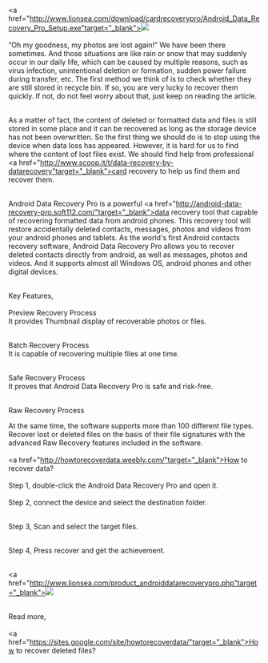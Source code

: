 
<a href="http://www.lionsea.com/download/cardrecoverypro/Android_Data_Recovery_Pro_Setup.exe"target="_blank"><img src="http://www.smartpcfixer.com/images/list_img07.jpg
" /></a><br /><br />
“Oh my goodness, my photos are lost again!” We have been there sometimes. And those situations are like rain or snow that may suddenly occur in our daily life, which can be caused by multiple reasons, such as virus infection, unintentional deletion or formation, sudden power failure during transfer, etc. The first method we think of is to check whether they are still stored in recycle bin. If so, you are very lucky to recover them quickly. If not, do not feel worry about that, just keep on reading the article.<br /><br />

As a matter of fact, the content of deleted or formatted data and files is still stored in some place and it can be recovered as long as the storage device has not been overwritten. So the first thing we should do is to stop using the device when data loss has appeared. However, it is hard for us to find where the content of lost files exist. We should find help from professional <a href="http://www.scoop.it/t/data-recovery-by-datarecovery"target="_blank">card recovery</a> to help us find them and recover them.<br /><br />

Android Data Recovery Pro is a powerful <a href="http://android-data-recovery-pro.soft112.com/"target="_blank">data recovery</a> tool that capable of recovering formatted data from android phones. This recovery tool will restore accidentally deleted contacts, messages, photos and videos from your android phones and tablets. As the world's first Android contacts recovery software, Android Data Recovery Pro allows you to recover deleted contacts directly from android, as well as messages, photos and videos. And it supports almost all Windows OS, android phones and other digital devices.<br /><br />

Key Features,<br /><br />
Preview Recovery Process<br />
It provides Thumbnail display of recoverable photos or files.<br /><br />

Batch Recovery Process<br />
It is capable of recovering multiple files at one time.<br /><br />

Safe Recovery Process<br />
It proves that Android Data Recovery Pro is safe and risk-free.<br /><br />

Raw Recovery Process<br />

At the same time, the software supports more than 100 different file types. Recover lost or deleted files on the basis of their file signatures with the advanced Raw Recovery features included in the software.<br /><br />
<a href="http://howtorecoverdata.weebly.com/"target="_blank">How to recover data</a>?<br /><br />
Step 1, double-click the Android Data Recovery Pro and open it.<br /><br />
Step 2, connect the device and select the destination folder.<br /><br />

Step 3, Scan and select the target files.<br /><br />

Step 4, Press recover and get the achievement.<br /><br />

<a href="http://www.lionsea.com/product_androiddatarecoverypro.php"target="_blank"><img src="http://www.lionsea.com/image/screenshots/androiddatarecoverypro/en/main2.png" /></a><br /><br />



Read more,<br /><br />
<a href="https://sites.google.com/site/howtorecoverdata/"target="_blank">How to recover deleted files</a>?
